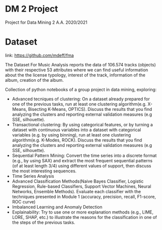 # DM 2 Project

Project for Data Mining 2 A.A. 2020/2021

# Dataset
link: https://github.com/mdeff/fma

The Dataset For Music Analysis reports the data of 106.574 tracks (objects) with their respective 53 attributes where we can find useful information about the the license typology, interest of the track, information of the album, creation of the album.

Collection of python notebooks of a group project in data mining, exploring:  
* Advanced tecniques of clustering: On a dataset already prepared for one of the previous tasks, run at least one clustering algorithm(e.g. X-Means, Bisecting K-Means, OPTICS). Discuss the results that you find analyzing the clusters and reporting external validation measures (e.g SSE, silhouette). 
* Transactional clustering: By using categorical features, or by turning a dataset with continuous variables into a dataset with categorical variables (e.g. by using binning), run at least one clustering algorithm(e.g. K-Modes, ROCK). Discuss the results that you find analyzing the clusters and reporting external validation measures (e.g SSE, silhouette).
* Sequential Pattern Mining: Convert the time series into a discrete format (e.g., by using SAX) and extract the most frequent sequential patterns (of at least length 3/4) using different values of support, then discuss the most interesting sequences.
* Time Series Analysis  
* Advanced Classification Methods(Naive Bayes Classifier, Logistic Regression, Rule-based Classifiers, Support Vector Machines, Neural Networks, Ensemble Methods).
Evaluate each classifier with the techniques presented in Module 1 (accuracy, precision, recall, F1-score, ROC curve)
* Imbalanced Learning and Anomaly Detection
* Explainability: Try to use one or more explanation methods (e.g., LIME, LORE, SHAP, etc.) to illustrate the reasons for the classification in one of the steps of the previous tasks.
